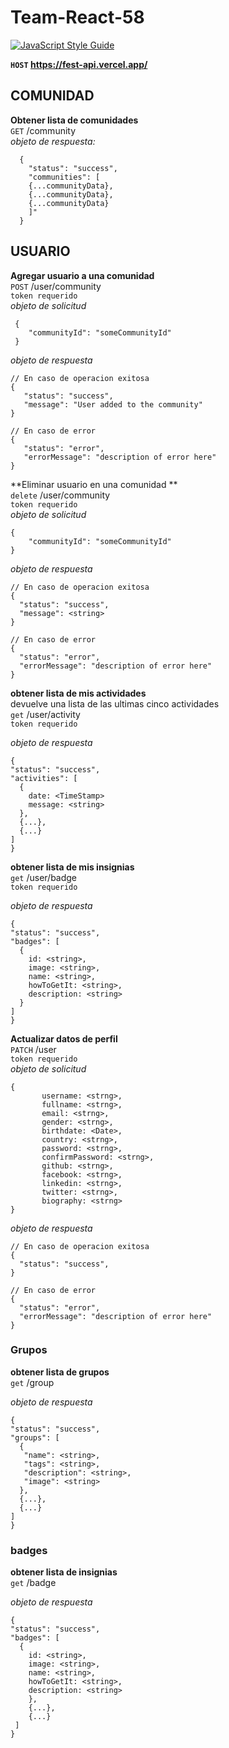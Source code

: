 # Team-React-58
[![JavaScript Style Guide](https://img.shields.io/badge/code_style-standard-brightgreen.svg)](https://standardjs.com)

**`HOST` https://fest-api.vercel.app/**  

## COMUNIDAD  
 **Obtener lista de comunidades**  
`GET` /community  
*objeto de respuesta:*  
```
  {
    "status": "success",
    "communities": [
	{...communityData},
	{...communityData},
	{...communityData}
    ]"
  }
```

## USUARIO  
**Agregar usuario a una comunidad**  
`POST` /user/community  
`token requerido`  
*objeto de solicitud*  
```
 {
	"communityId": "someCommunityId"	 
 }
 ```
 *objeto de respuesta*  
 ```
 // En caso de operacion exitosa
{
	"status": "success",
	"message": "User added to the community"
}

// En caso de error
{
	"status": "error",
	"errorMessage": "description of error here"
}
```
 
 **Eliminar usuario en una comunidad **  
  `delete` /user/community   
  `token requerido`  
  *objeto de solicitud*  
   ```
   {
       "communityId": "someCommunityId"	 
   }
   ```
 *objeto de respuesta*  
  ```
 // En caso de operacion exitosa
{
	"status": "success",
	"message": <string>
}

// En caso de error
{
	"status": "error",
	"errorMessage": "description of error here"
}
 ```

**obtener lista de mis actividades**  
devuelve una lista de las ultimas cinco actividades  
`get` /user/activity    
`token requerido`  

 *objeto de respuesta*  
  ```
{
  "status": "success",
  "activities": [
    {
      date: <TimeStamp>
      message: <string>
    },
    {...},
    {...}
  ]
}
````

**obtener lista de mis insignias**   
`get` /user/badge  
`token requerido`  

 *objeto de respuesta*  
  ```
{
  "status": "success",
  "badges": [
    {
      id: <string>,
      image: <string>,  
      name: <string>,  
      howToGetIt: <string>,  
      description: <string>  
    }
  ]
}
````
 
 
 **Actualizar datos de perfil**  
`PATCH` /user   
`token requerido`  
*objeto de solicitud*  
 ```
 {
    	username: <strng>,
    	fullname: <strng>,
    	email: <strng>,
    	gender: <strng>,
    	birthdate: <Date>,
    	country: <strng>,
    	password: <strng>,
    	confirmPassword: <strng>,
    	github: <strng>,
    	facebook: <strng>,
    	linkedin: <strng>,
    	twitter: <strng>,
    	biography: <strng>	 
 }
 ```
 *objeto de respuesta*  
  ```
 // En caso de operacion exitosa
{
	"status": "success",
}

// En caso de error
{
	"status": "error",
	"errorMessage": "description of error here"
}
 ```
 
 ### Grupos   
 **obtener lista de grupos**   
`get` /group

 *objeto de respuesta*  
  ```
{
  "status": "success",
  "groups": [
    {
     "name": <string>,
     "tags": <string>,
     "description": <string>,
     "image": <string>
    },
    {...},
    {...}
  ]
}
````

 ### badges   
 **obtener lista de insignias**   
`get` /badge

 *objeto de respuesta*  
  ```
{
  "status": "success",
  "badges": [
    {
      id: <string>,
      image: <string>,
      name: <string>,
      howToGetIt: <string>,
      description: <string>
      },
      {...},
      {...}
   ]
}
````
